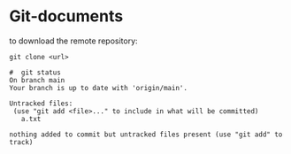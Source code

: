 # Git-documents


to download the remote repository:
 ```
 git clone <url>
 ```
 ```
#  git status
On branch main
Your branch is up to date with 'origin/main'.

Untracked files:
  (use "git add <file>..." to include in what will be committed)
	a.txt

nothing added to commit but untracked files present (use "git add" to track)
```

